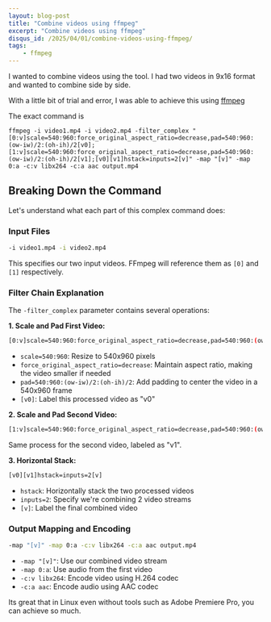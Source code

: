 ```yaml
---
layout: blog-post
title: "Combine videos using ffmpeg"
excerpt: "Combine videos using ffmpeg"
disqus_id: /2025/04/01/combine-videos-using-ffmpeg/
tags:
    - ffmpeg
---
```


I wanted to combine videos using the tool. I had two videos in 9x16 format and wanted to combine side by side.

With a little bit of trial and error, I was able to achieve this using [ffmpeg](https://ffmpeg.org/)

The exact command is 

```
ffmpeg -i video1.mp4 -i video2.mp4 -filter_complex "[0:v]scale=540:960:force_original_aspect_ratio=decrease,pad=540:960:(ow-iw)/2:(oh-ih)/2[v0];[1:v]scale=540:960:force_original_aspect_ratio=decrease,pad=540:960:(ow-iw)/2:(oh-ih)/2[v1];[v0][v1]hstack=inputs=2[v]" -map "[v]" -map 0:a -c:v libx264 -c:a aac output.mp4
```

## Breaking Down the Command

Let's understand what each part of this complex command does:

### Input Files
```bash
-i video1.mp4 -i video2.mp4
```
This specifies our two input videos. FFmpeg will reference them as `[0]` and `[1]` respectively.

### Filter Chain Explanation

The `-filter_complex` parameter contains several operations:

**1. Scale and Pad First Video:**
```bash
[0:v]scale=540:960:force_original_aspect_ratio=decrease,pad=540:960:(ow-iw)/2:(oh-ih)/2[v0]
```
- `scale=540:960`: Resize to 540x960 pixels
- `force_original_aspect_ratio=decrease`: Maintain aspect ratio, making the video smaller if needed
- `pad=540:960:(ow-iw)/2:(oh-ih)/2`: Add padding to center the video in a 540x960 frame
- `[v0]`: Label this processed video as "v0"

**2. Scale and Pad Second Video:**
```bash
[1:v]scale=540:960:force_original_aspect_ratio=decrease,pad=540:960:(ow-iw)/2:(oh-ih)/2[v1]
```
Same process for the second video, labeled as "v1".

**3. Horizontal Stack:**
```bash
[v0][v1]hstack=inputs=2[v]
```
- `hstack`: Horizontally stack the two processed videos
- `inputs=2`: Specify we're combining 2 video streams
- `[v]`: Label the final combined video

### Output Mapping and Encoding
```bash
-map "[v]" -map 0:a -c:v libx264 -c:a aac output.mp4
```
- `-map "[v]"`: Use our combined video stream
- `-map 0:a`: Use audio from the first video
- `-c:v libx264`: Encode video using H.264 codec
- `-c:a aac`: Encode audio using AAC codec


Its great that in Linux even without tools such as Adobe Premiere Pro, you can achieve so much.


